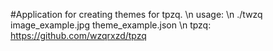 #Application for creating themes for tpzq. \n
usage: \n
./twzq image\_example.jpg theme\_example.json
\n
tpzq: https://github.com/wzqrxzd/tpzq
